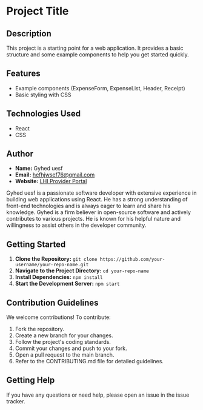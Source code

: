 # Project Title

## Description

This project is a starting point for a web application. It provides a basic structure and some example components to help you get started quickly.

## Features

* Example components (ExpenseForm, ExpenseList, Header, Receipt)
* Basic styling with CSS

## Technologies Used

* React
* CSS

## Author

* **Name:** Gyhed uesf
* **Email:** hefhjwsef76@gmail.com
* **Website:** [LHI Provider Portal](https://www.lhiproviderportal.com)

Gyhed uesf is a passionate software developer with extensive experience in building web applications using React. He has a strong understanding of front-end technologies and is always eager to learn and share his knowledge. Gyhed is a firm believer in open-source software and actively contributes to various projects. He is known for his helpful nature and willingness to assist others in the developer community.

## Getting Started

1. **Clone the Repository:** `git clone https://github.com/your-username/your-repo-name.git`
2. **Navigate to the Project Directory:** `cd your-repo-name`
3. **Install Dependencies:** `npm install`
4. **Start the Development Server:** `npm start`

## Contribution Guidelines

We welcome contributions! To contribute:

1. Fork the repository.
2. Create a new branch for your changes.
3. Follow the project's coding standards.
4. Commit your changes and push to your fork.
5. Open a pull request to the main branch.
6. Refer to the CONTRIBUTING.md file for detailed guidelines.

## Getting Help

If you have any questions or need help, please open an issue in the issue tracker.
